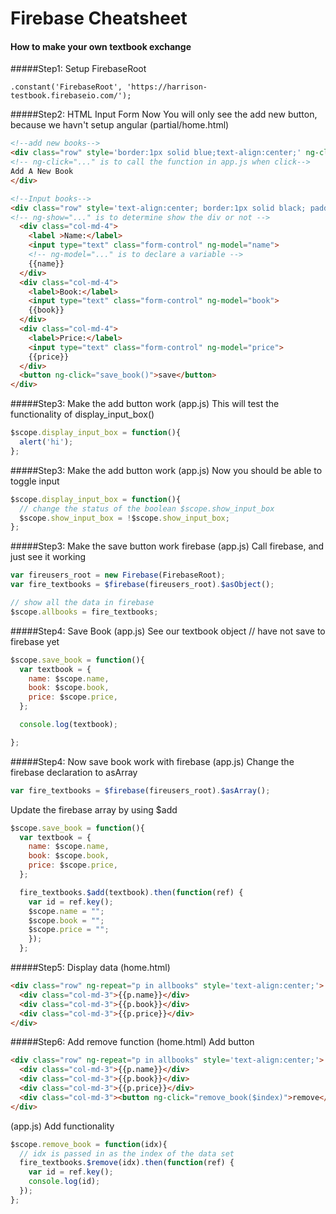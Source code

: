Firebase Cheatsheet
===============

#### How to make your own textbook exchange

#####Step1: Setup FirebaseRoot
```
.constant('FirebaseRoot', 'https://harrison-testbook.firebaseio.com/');
```

#####Step2: HTML Input Form
Now You will only see the add new button, because we havn't setup angular (partial/home.html)
```html
<!--add new books-->
<div class="row" style='border:1px solid blue;text-align:center;' ng-click="display_input_box()">
<!-- ng-click="..." is to call the function in app.js when click-->
Add A New Book
</div>

<!--Input books-->
<div class="row" style='text-align:center; border:1px solid black; padding:20px;' ng-show="show_input_box">
<!-- ng-show="..." is to determine show the div or not -->
  <div class="col-md-4">
    <label >Name:</label>
    <input type="text" class="form-control" ng-model="name">
    <!-- ng-model="..." is to declare a variable -->
    {{name}}
  </div>
  <div class="col-md-4">
    <label>Book:</label>
    <input type="text" class="form-control" ng-model="book">
    {{book}}
  </div>
  <div class="col-md-4">
    <label>Price:</label>
    <input type="text" class="form-control" ng-model="price">
    {{price}}
  </div>
  <button ng-click="save_book()">save</button>
</div>
```

#####Step3: Make the add button work (app.js)
This will test the functionality of display_input_box()
```javascript
$scope.display_input_box = function(){
  alert('hi');
};
```

#####Step3: Make the add button work (app.js)
Now you should be able to toggle input
```javascript
$scope.display_input_box = function(){
  // change the status of the boolean $scope.show_input_box
  $scope.show_input_box = !$scope.show_input_box;
};
```

#####Step3: Make the save button work firebase (app.js)
Call firebase, and just see it working
```javascript
var fireusers_root = new Firebase(FirebaseRoot);
var fire_textbooks = $firebase(fireusers_root).$asObject();

// show all the data in firebase
$scope.allbooks = fire_textbooks;
```

#####Step4: Save Book (app.js)
See our textbook object // have not save to firebase yet
```javascript
$scope.save_book = function(){
  var textbook = {
    name: $scope.name,
    book: $scope.book,
    price: $scope.price,
  };

  console.log(textbook);

};
```

#####Step4: Now save book work with firebase (app.js)
Change the firebase declaration to asArray
```javascript
var fire_textbooks = $firebase(fireusers_root).$asArray();
```

Update the firebase array by using $add
```javascript
$scope.save_book = function(){
  var textbook = {
    name: $scope.name,
    book: $scope.book,
    price: $scope.price,
  };

  fire_textbooks.$add(textbook).then(function(ref) {
    var id = ref.key();
    $scope.name = "";
    $scope.book = "";
    $scope.price = "";
    });  
  };
```

#####Step5: Display data
(home.html)
```html
<div class="row" ng-repeat="p in allbooks" style='text-align:center;'>
  <div class="col-md-3">{{p.name}}</div>
  <div class="col-md-3">{{p.book}}</div>
  <div class="col-md-3">{{p.price}}</div>
</div>
```

#####Step6: Add remove function
(home.html)
Add button
```html
<div class="row" ng-repeat="p in allbooks" style='text-align:center;'>
  <div class="col-md-3">{{p.name}}</div>
  <div class="col-md-3">{{p.book}}</div>
  <div class="col-md-3">{{p.price}}</div>
  <div class="col-md-3"><button ng-click="remove_book($index)">remove</button></div>
</div>
```

(app.js)
Add functionality
```javascript
$scope.remove_book = function(idx){
  // idx is passed in as the index of the data set
  fire_textbooks.$remove(idx).then(function(ref) {
    var id = ref.key();
    console.log(id);
  });
};
```

